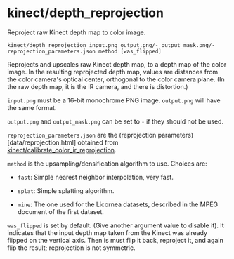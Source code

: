 # kinect/depth\_reprojection

Reproject raw Kinect depth map to color image.

    kinect/depth_reprojection input.png output.png/- output_mask.png/- reprojection_parameters.json method [was_flipped]

Reprojects and upscales raw Kinect depth map, to a depth map of the color image. In the resulting reprojected depth map, values are distances from the color camera's optical center, orthogonal to the color camera plane. (In the raw depth map, it is the IR camera, and there is distortion.)

`input.png` must be a 16-bit monochrome PNG image. `output.png` will have the same format.

`output.png` and `output_mask.png` can be set to `-` if they should not be used.

`reprojection_parameters.json` are the (reprojection parameters)[data/reprojection.html] obtained from [kinect/calibrate\_color\_ir\_reprojection](tools/kinect/calibrate_color_ir_reprojection.html).

`method` is the upsampling/densification algorithm to use. Choices are:

- `fast`: Simple nearest neighbor interpolation, very fast.

- `splat`: Simple splatting algorithm.

- `mine`: The one used for the Licornea datasets, described in the MPEG document of the first dataset.

`was_flipped` is set by default. (Give another argument value to disable it). It indicates that the input depth map taken from the Kinect was already flipped on the vertical axis. Then is must flip it back, reproject it, and again flip the result; reprojection is not symmetric.
